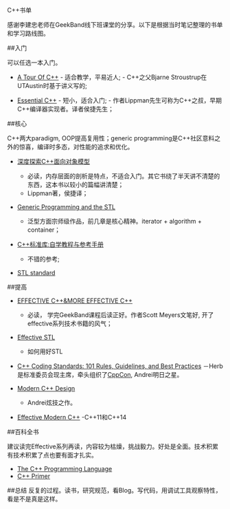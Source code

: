 C++书单

感谢李建忠老师在GeekBand线下班课堂的分享。以下是根据当时笔记整理的书单和学习路线图。


##入门

可以任选一本入门。
  *  [A Tour Of C++](http://www.amazon.com/Tour-C-Depth-ebook/dp/B00F8CWGOS)
    - 适合教学，平易近人;
    - C++之父Bjarne Stroustrup在UTAustin时基于讲义写的;

  *  [Essential C++](http://www.amazon.cn/Essential-C-中文版-李普曼/dp/B00E19SLYI)
    - 短小，适合入门;
    - 作者Lippman先生可称为C++之叔，早期C++编译器实现者。译者侯捷先生；

##核心

C++两大paradigm, OOP提高复用性；generic programming是C++社区意料之外的惊喜，编译时多态，对性能的追求和优化。

  * [深度探索C++面向对象模型](http://www.amazon.cn/EFFECTIVE-C-MORE-EFFECTIVE-C-中文版-传世经典书丛-梅耶-译者-侯捷/dp/B00GCZHT7Y)
    - 必读，内存层面的剖析是特点，不适合入门。其它书绕了半天讲不清楚的东西，这本书以较小的篇幅讲清楚；
    - Lippman著，侯捷译；

  * [Generic Programming and the STL](http://www.amazon.cn/深度探索C-对象模型-斯坦利•B-李普曼/dp/B006QXQXTM)
    - 泛型方面宗师级作品，前几章是核心精神。iterator + algorithm + container；

  * [C++标准库:自学教程与参考手册](STLhttp://www.amazon.cn/C-标准库-尼古拉·约祖蒂斯/dp/B00YLZIRHI/)
    - 不错的参考;

  * [STL standard](https://www.sgi.com/tech/stl/)

##提高

   * [EFFECTIVE C++&MORE EFFECTIVE C++](http://www.amazon.cn/EFFECTIVE-C-MORE-EFFECTIVE-C-中文版-传世经典书丛-梅耶-译者-侯捷/dp/B00GCZHT7Y)
     - 必读， 学完GeekBand课程后读正好。作者Scott Meyers文笔好, 开了effective系列技术书籍的风气；

   * [Effective STL](http://www.amazon.cn/中文版Effective-STL-50条有效使用STL的经验-Scott-Meyers/dp/B00LL0M4JI)
     - 如何用好STL 

   * [C++ Coding Standards: 101 Rules, Guidelines, and Best Practices](http://www.amazon.cn/C-Coding-Standards-101-Rules-Guidelines-and-Best-Practices-Sutter-Herb/dp/0321113586)
     －Herb是标准委员会现主席，牵头组织了[CppCon](https://isocpp.orgi), Andrei明日之星。

   * [Modern C++ Design]( http://www.amazon.com/Modern-Design-Programming-Patterns-Depth-ebook/dp/B00AU3JUHG)
     - Andrei炫技之作。

   * [Effective Modern C++](http://www.amazon.com/Effective-Modern-Specific-Ways-Improve/dp/1491903996)
     -C++11和C++14

##百科全书

建议读完Effective系列再读，内容较为枯燥，挑战毅力。好处是全面。技术积累有技术积累了点也要有面才扎实。

   * [The C++ Programming Language](http://www.amazon.cn/C-Programming-Language-Stroustrup-Bjarne/dp/0321563840)
   * [C++ Primer](http://www.amazon.cn/C-Primer-李普曼/dp/B00CE43I04)

##总结
反复的过程。读书，研究规范，看Blog。写代码，用调试工具观察特性，看是不是真是这样。


